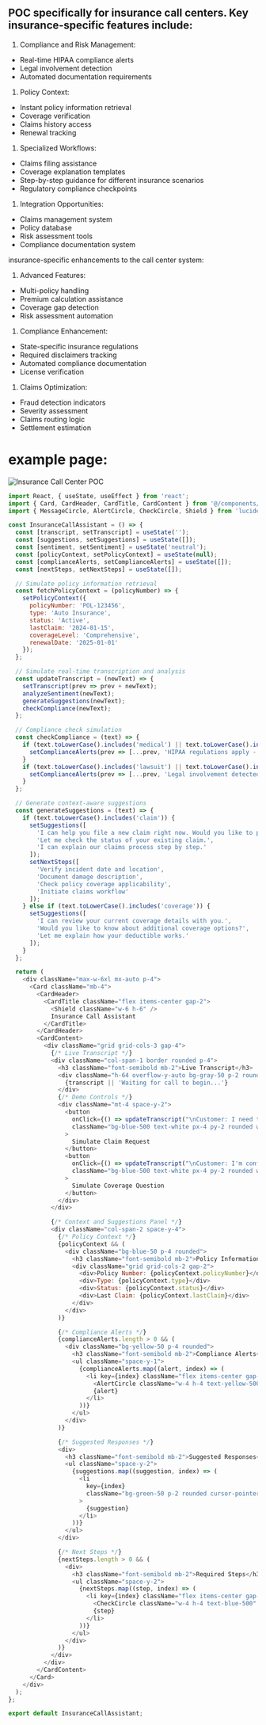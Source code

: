 


## POC specifically for insurance call centers. Key insurance-specific features include:

1. Compliance and Risk Management:
- Real-time HIPAA compliance alerts
- Legal involvement detection
- Automated documentation requirements

1. Policy Context:
- Instant policy information retrieval
- Coverage verification
- Claims history access
- Renewal tracking

1. Specialized Workflows:
- Claims filing assistance
- Coverage explanation templates
- Step-by-step guidance for different insurance scenarios
- Regulatory compliance checkpoints

1. Integration Opportunities:
- Claims management system
- Policy database
- Risk assessment tools
- Compliance documentation system

insurance-specific enhancements to the call center system:

1. Advanced Features:
- Multi-policy handling
- Premium calculation assistance
- Coverage gap detection
- Risk assessment automation

1. Compliance Enhancement:
- State-specific insurance regulations
- Required disclaimers tracking
- Automated compliance documentation
- License verification

1. Claims Optimization:
- Fraud detection indicators
- Severity assessment
- Claims routing logic
- Settlement estimation

# example page:
![Insurance Call Center POC](call-center01.jpg)



```javascript
import React, { useState, useEffect } from 'react';
import { Card, CardHeader, CardTitle, CardContent } from '@/components/ui/card';
import { MessageCircle, AlertCircle, CheckCircle, Shield } from 'lucide-react';

const InsuranceCallAssistant = () => {
  const [transcript, setTranscript] = useState('');
  const [suggestions, setSuggestions] = useState([]);
  const [sentiment, setSentiment] = useState('neutral');
  const [policyContext, setPolicyContext] = useState(null);
  const [complianceAlerts, setComplianceAlerts] = useState([]);
  const [nextSteps, setNextSteps] = useState([]);

  // Simulate policy information retrieval
  const fetchPolicyContext = (policyNumber) => {
    setPolicyContext({
      policyNumber: 'POL-123456',
      type: 'Auto Insurance',
      status: 'Active',
      lastClaim: '2024-01-15',
      coverageLevel: 'Comprehensive',
      renewalDate: '2025-01-01'
    });
  };

  // Simulate real-time transcription and analysis
  const updateTranscript = (newText) => {
    setTranscript(prev => prev + newText);
    analyzeSentiment(newText);
    generateSuggestions(newText);
    checkCompliance(newText);
  };

  // Compliance check simulation
  const checkCompliance = (text) => {
    if (text.toLowerCase().includes('medical') || text.toLowerCase().includes('injury')) {
      setComplianceAlerts(prev => [...prev, 'HIPAA regulations apply - Use secure documentation']);
    }
    if (text.toLowerCase().includes('lawsuit') || text.toLowerCase().includes('attorney')) {
      setComplianceAlerts(prev => [...prev, 'Legal involvement detected - Escalate to supervisor']);
    }
  };

  // Generate context-aware suggestions
  const generateSuggestions = (text) => {
    if (text.toLowerCase().includes('claim')) {
      setSuggestions([
        'I can help you file a new claim right now. Would you like to proceed?',
        'Let me check the status of your existing claim.',
        'I can explain our claims process step by step.'
      ]);
      setNextSteps([
        'Verify incident date and location',
        'Document damage description',
        'Check policy coverage applicability',
        'Initiate claims workflow'
      ]);
    } else if (text.toLowerCase().includes('coverage')) {
      setSuggestions([
        'I can review your current coverage details with you.',
        'Would you like to know about additional coverage options?',
        'Let me explain how your deductible works.'
      ]);
    }
  };

  return (
    <div className="max-w-6xl mx-auto p-4">
      <Card className="mb-4">
        <CardHeader>
          <CardTitle className="flex items-center gap-2">
            <Shield className="w-6 h-6" />
            Insurance Call Assistant
          </CardTitle>
        </CardHeader>
        <CardContent>
          <div className="grid grid-cols-3 gap-4">
            {/* Live Transcript */}
            <div className="col-span-1 border rounded p-4">
              <h3 className="font-semibold mb-2">Live Transcript</h3>
              <div className="h-64 overflow-y-auto bg-gray-50 p-2 rounded">
                {transcript || 'Waiting for call to begin...'}
              </div>
              {/* Demo Controls */}
              <div className="mt-4 space-y-2">
                <button 
                  onClick={() => updateTranscript("\nCustomer: I need to file a claim for a car accident...")}
                  className="bg-blue-500 text-white px-4 py-2 rounded w-full"
                >
                  Simulate Claim Request
                </button>
                <button 
                  onClick={() => updateTranscript("\nCustomer: I'm confused about my coverage...")}
                  className="bg-blue-500 text-white px-4 py-2 rounded w-full"
                >
                  Simulate Coverage Question
                </button>
              </div>
            </div>

            {/* Context and Suggestions Panel */}
            <div className="col-span-2 space-y-4">
              {/* Policy Context */}
              {policyContext && (
                <div className="bg-blue-50 p-4 rounded">
                  <h3 className="font-semibold mb-2">Policy Information</h3>
                  <div className="grid grid-cols-2 gap-2">
                    <div>Policy Number: {policyContext.policyNumber}</div>
                    <div>Type: {policyContext.type}</div>
                    <div>Status: {policyContext.status}</div>
                    <div>Last Claim: {policyContext.lastClaim}</div>
                  </div>
                </div>
              )}

              {/* Compliance Alerts */}
              {complianceAlerts.length > 0 && (
                <div className="bg-yellow-50 p-4 rounded">
                  <h3 className="font-semibold mb-2">Compliance Alerts</h3>
                  <ul className="space-y-1">
                    {complianceAlerts.map((alert, index) => (
                      <li key={index} className="flex items-center gap-2">
                        <AlertCircle className="w-4 h-4 text-yellow-500" />
                        {alert}
                      </li>
                    ))}
                  </ul>
                </div>
              )}

              {/* Suggested Responses */}
              <div>
                <h3 className="font-semibold mb-2">Suggested Responses</h3>
                <ul className="space-y-2">
                  {suggestions.map((suggestion, index) => (
                    <li 
                      key={index}
                      className="bg-green-50 p-2 rounded cursor-pointer hover:bg-green-100"
                    >
                      {suggestion}
                    </li>
                  ))}
                </ul>
              </div>

              {/* Next Steps */}
              {nextSteps.length > 0 && (
                <div>
                  <h3 className="font-semibold mb-2">Required Steps</h3>
                  <ul className="space-y-2">
                    {nextSteps.map((step, index) => (
                      <li key={index} className="flex items-center gap-2">
                        <CheckCircle className="w-4 h-4 text-blue-500" />
                        {step}
                      </li>
                    ))}
                  </ul>
                </div>
              )}
            </div>
          </div>
        </CardContent>
      </Card>
    </div>
  );
};

export default InsuranceCallAssistant;
```
